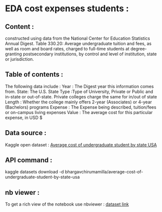 # EDA cost expenses students :
## Content :
constructed using data from the National Center for Education Statistics Annual Digest. Table 330.20: Average undergraduate tuition and fees, as well as room and board rates, charged to full-time students at degree-granting postsecondary institutions, by control and level of institution, state or jurisdiction. 
## Table of contents :
The following data include :
    Year : The Digest year this information comes from.
    State: The U.S. State
    Type :Type of University, Private or Public and in-state or out-of-state. Private colleges charge the same for in/out of state
    Length : Whether the college mainly offers 2-year (Associates) or 4-year (Bachelors) programs
    Expense : The Expense being described, tuition/fees or on-campus living expenses
    Value : The average cost for this particular expense, in USD $

## Data source :
Kaggle open dataset : [Average cost of undergraduate student by state USA](https://www.kaggle.com/datasets/bhargavchirumamilla/average-cost-of-undergraduate-student-by-state-usa)
## API command :
kaggle datasets download -d bhargavchirumamilla/average-cost-of-undergraduate-student-by-state-usa
## nb viewer :
To get a rich view of the notebook use nbviewer : [dataset link](https://nbviewer.org/github/ahmedkltn/EDA_cost_expenses_students/blob/main/eda-linear-regression-on-expenses-students.ipynb)

